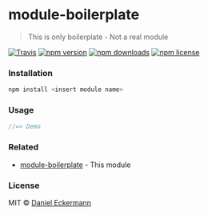 # module-boilerplate
> This is only boilerplate - Not a real module

[![Travis](https://img.shields.io/travis/ecrmnn/module-boilerplate.svg?style=flat-square)](https://travis-ci.org/ecrmnn/module-boilerplate.svg?branch=master)
[![npm version](https://img.shields.io/npm/v/module-boilerplate.svg?style=flat-square)](http://badge.fury.io/js/module-boilerplate)
[![npm downloads](https://img.shields.io/npm/dm/module-boilerplate.svg?style=flat-square)](http://badge.fury.io/js/module-boilerplate)
[![npm license](https://img.shields.io/npm/l/module-boilerplate.svg?style=flat-square)](http://badge.fury.io/js/module-boilerplate)

### Installation
```bash
npm install <insert module name>
```

### Usage
```javascript
//=> Demo
```

### Related
- [module-boilerplate](https://github.com/ecrmnn/module-boilerplate) - This module

### License
MIT © [Daniel Eckermann](http://danieleckermann.com)